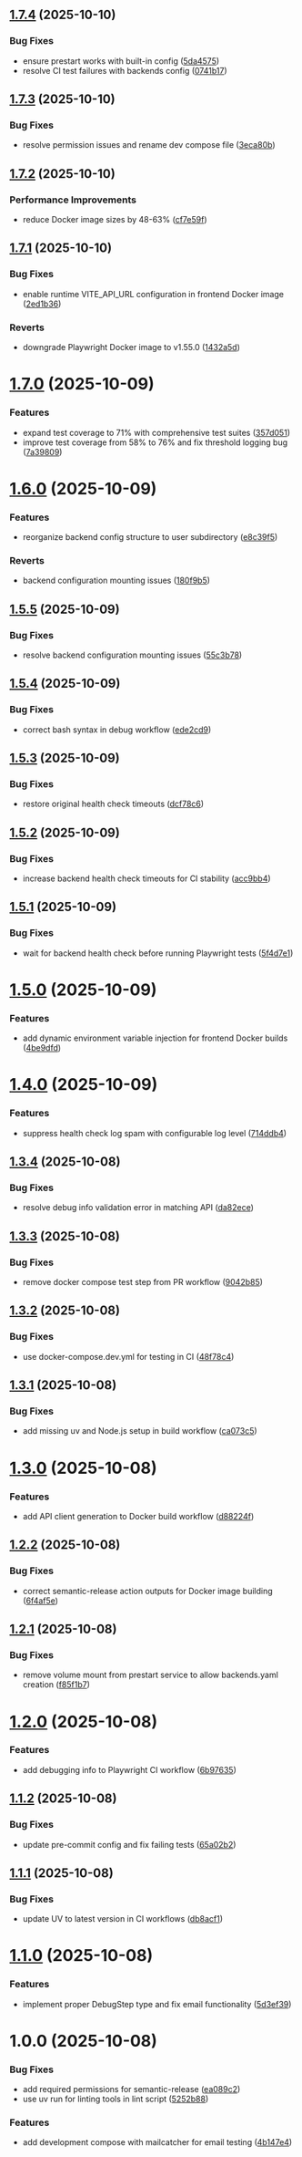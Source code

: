 ## [1.7.4](https://github.com/miguelangel-nubla/product-matcher/compare/v1.7.3...v1.7.4) (2025-10-10)


### Bug Fixes

* ensure prestart works with built-in config ([5da4575](https://github.com/miguelangel-nubla/product-matcher/commit/5da4575a3c993c441a564ae47c4030ae30d781db))
* resolve CI test failures with backends config ([0741b17](https://github.com/miguelangel-nubla/product-matcher/commit/0741b17b878f0930ca8f171dc5c89fcc81e52108))

## [1.7.3](https://github.com/miguelangel-nubla/product-matcher/compare/v1.7.2...v1.7.3) (2025-10-10)


### Bug Fixes

* resolve permission issues and rename dev compose file ([3eca80b](https://github.com/miguelangel-nubla/product-matcher/commit/3eca80ba8b6ca549425381758df38c34ca3d91fa))

## [1.7.2](https://github.com/miguelangel-nubla/product-matcher/compare/v1.7.1...v1.7.2) (2025-10-10)


### Performance Improvements

* reduce Docker image sizes by 48-63% ([cf7e59f](https://github.com/miguelangel-nubla/product-matcher/commit/cf7e59fdf48d7bd45f6b57e19177b76e69935237))

## [1.7.1](https://github.com/miguelangel-nubla/product-matcher/compare/v1.7.0...v1.7.1) (2025-10-10)


### Bug Fixes

* enable runtime VITE_API_URL configuration in frontend Docker image ([2ed1b36](https://github.com/miguelangel-nubla/product-matcher/commit/2ed1b36c4a563f319697412ea83f2667856a09f2))


### Reverts

* downgrade Playwright Docker image to v1.55.0 ([1432a5d](https://github.com/miguelangel-nubla/product-matcher/commit/1432a5dc5253009cc515ce98b3cc3e4968b2befb))

# [1.7.0](https://github.com/miguelangel-nubla/product-matcher/compare/v1.6.0...v1.7.0) (2025-10-09)


### Features

* expand test coverage to 71% with comprehensive test suites ([357d051](https://github.com/miguelangel-nubla/product-matcher/commit/357d051d6694cf24d069e9e19997fa1c1ecf9585))
* improve test coverage from 58% to 76% and fix threshold logging bug ([7a39809](https://github.com/miguelangel-nubla/product-matcher/commit/7a398098ec3fd493518f66ce8bc47f32d9f1f3bf))

# [1.6.0](https://github.com/miguelangel-nubla/product-matcher/compare/v1.5.5...v1.6.0) (2025-10-09)


### Features

* reorganize backend config structure to user subdirectory ([e8c39f5](https://github.com/miguelangel-nubla/product-matcher/commit/e8c39f5cfd17adbf96345244a241a2670d9aa3ad))


### Reverts

* backend configuration mounting issues ([180f9b5](https://github.com/miguelangel-nubla/product-matcher/commit/180f9b5f856859082a1ec3395345ee5949cb54f9))

## [1.5.5](https://github.com/miguelangel-nubla/product-matcher/compare/v1.5.4...v1.5.5) (2025-10-09)


### Bug Fixes

* resolve backend configuration mounting issues ([55c3b78](https://github.com/miguelangel-nubla/product-matcher/commit/55c3b78b77bbaafd605c1fb8e8791402a7c51abd))

## [1.5.4](https://github.com/miguelangel-nubla/product-matcher/compare/v1.5.3...v1.5.4) (2025-10-09)


### Bug Fixes

* correct bash syntax in debug workflow ([ede2cd9](https://github.com/miguelangel-nubla/product-matcher/commit/ede2cd9fd1c208f275f7dd8cafc3b805848bea2c))

## [1.5.3](https://github.com/miguelangel-nubla/product-matcher/compare/v1.5.2...v1.5.3) (2025-10-09)


### Bug Fixes

* restore original health check timeouts ([dcf78c6](https://github.com/miguelangel-nubla/product-matcher/commit/dcf78c6adeb22b1157a1cdfd16b4173cf512903b))

## [1.5.2](https://github.com/miguelangel-nubla/product-matcher/compare/v1.5.1...v1.5.2) (2025-10-09)


### Bug Fixes

* increase backend health check timeouts for CI stability ([acc9bb4](https://github.com/miguelangel-nubla/product-matcher/commit/acc9bb457614a2ec3a60798d4b93e56e83524a7b))

## [1.5.1](https://github.com/miguelangel-nubla/product-matcher/compare/v1.5.0...v1.5.1) (2025-10-09)


### Bug Fixes

* wait for backend health check before running Playwright tests ([5f4d7e1](https://github.com/miguelangel-nubla/product-matcher/commit/5f4d7e1ff4bc91e839b3b9733d5e80433f4887d2))

# [1.5.0](https://github.com/miguelangel-nubla/product-matcher/compare/v1.4.0...v1.5.0) (2025-10-09)


### Features

* add dynamic environment variable injection for frontend Docker builds ([4be9dfd](https://github.com/miguelangel-nubla/product-matcher/commit/4be9dfd35a56c81d4bc39e4291ea454753aa3496))

# [1.4.0](https://github.com/miguelangel-nubla/product-matcher/compare/v1.3.4...v1.4.0) (2025-10-09)


### Features

* suppress health check log spam with configurable log level ([714ddb4](https://github.com/miguelangel-nubla/product-matcher/commit/714ddb4e0e7ed21e719e17062b2a05b2b9d02565))

## [1.3.4](https://github.com/miguelangel-nubla/product-matcher/compare/v1.3.3...v1.3.4) (2025-10-08)


### Bug Fixes

* resolve debug info validation error in matching API ([da82ece](https://github.com/miguelangel-nubla/product-matcher/commit/da82eceff0b77c6694feb35ea4a40b031d933ef9))

## [1.3.3](https://github.com/miguelangel-nubla/product-matcher/compare/v1.3.2...v1.3.3) (2025-10-08)


### Bug Fixes

* remove docker compose test step from PR workflow ([9042b85](https://github.com/miguelangel-nubla/product-matcher/commit/9042b85e0134730ffce712f544dfc4be791d58db))

## [1.3.2](https://github.com/miguelangel-nubla/product-matcher/compare/v1.3.1...v1.3.2) (2025-10-08)


### Bug Fixes

* use docker-compose.dev.yml for testing in CI ([48f78c4](https://github.com/miguelangel-nubla/product-matcher/commit/48f78c43e4784b4b810b49f6b715311732f1bbef))

## [1.3.1](https://github.com/miguelangel-nubla/product-matcher/compare/v1.3.0...v1.3.1) (2025-10-08)


### Bug Fixes

* add missing uv and Node.js setup in build workflow ([ca073c5](https://github.com/miguelangel-nubla/product-matcher/commit/ca073c598e7f16420012ece3508bb74e437871b6))

# [1.3.0](https://github.com/miguelangel-nubla/product-matcher/compare/v1.2.2...v1.3.0) (2025-10-08)


### Features

* add API client generation to Docker build workflow ([d88224f](https://github.com/miguelangel-nubla/product-matcher/commit/d88224f4c3acf8840b3e87779d7caa1bd35d5cb7))

## [1.2.2](https://github.com/miguelangel-nubla/product-matcher/compare/v1.2.1...v1.2.2) (2025-10-08)


### Bug Fixes

* correct semantic-release action outputs for Docker image building ([6f4af5e](https://github.com/miguelangel-nubla/product-matcher/commit/6f4af5ee5de2d3827abb81a181c69827c328babe))

## [1.2.1](https://github.com/miguelangel-nubla/product-matcher/compare/v1.2.0...v1.2.1) (2025-10-08)


### Bug Fixes

* remove volume mount from prestart service to allow backends.yaml creation ([f85f1b7](https://github.com/miguelangel-nubla/product-matcher/commit/f85f1b763b2e2ebf203b5b08f582be3cf88cf9a8))

# [1.2.0](https://github.com/miguelangel-nubla/product-matcher/compare/v1.1.2...v1.2.0) (2025-10-08)


### Features

* add debugging info to Playwright CI workflow ([6b97635](https://github.com/miguelangel-nubla/product-matcher/commit/6b9763507e5a561edcd8dce0fc771d0531f94af4))

## [1.1.2](https://github.com/miguelangel-nubla/product-matcher/compare/v1.1.1...v1.1.2) (2025-10-08)


### Bug Fixes

* update pre-commit config and fix failing tests ([65a02b2](https://github.com/miguelangel-nubla/product-matcher/commit/65a02b2719b800af5a1766ba9adc16c59dad7ba0))

## [1.1.1](https://github.com/miguelangel-nubla/product-matcher/compare/v1.1.0...v1.1.1) (2025-10-08)


### Bug Fixes

* update UV to latest version in CI workflows ([db8acf1](https://github.com/miguelangel-nubla/product-matcher/commit/db8acf129d8b4e42ebf507c4f32a82c47ee6ce77))

# [1.1.0](https://github.com/miguelangel-nubla/product-matcher/compare/v1.0.0...v1.1.0) (2025-10-08)


### Features

* implement proper DebugStep type and fix email functionality ([5d3ef39](https://github.com/miguelangel-nubla/product-matcher/commit/5d3ef39d54d3f69f50986741337d178f37f9365d))

# 1.0.0 (2025-10-08)


### Bug Fixes

* add required permissions for semantic-release ([ea089c2](https://github.com/miguelangel-nubla/product-matcher/commit/ea089c2e8f6d6d37c30a8c332da42c4f2785a710))
* use uv run for linting tools in lint script ([5252b88](https://github.com/miguelangel-nubla/product-matcher/commit/5252b8856597f98aae4ce291cb936f9a0902bb97))


### Features

* add development compose with mailcatcher for email testing ([4b147e4](https://github.com/miguelangel-nubla/product-matcher/commit/4b147e4e5c961f18a4ba0762c5440c7f27f3892a))
